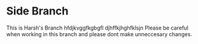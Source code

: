 # Side Branch

This is Harsh's Branch
hfdjkvggfkgbgfl
djhffkjhghfklsjn
Please be careful when working in this branch and please dont make unneccesary changes.
